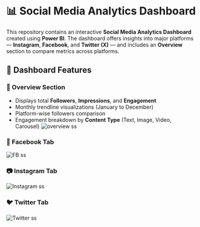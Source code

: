 # 📊 Social Media Analytics Dashboard

This repository contains an interactive **Social Media Analytics Dashboard** created using **Power BI**. The dashboard offers insights into major platforms — **Instagram**, **Facebook**, and **Twitter (X)** — and includes an **Overview** section to compare metrics across platforms.

## 🧩 Dashboard Features

### 📌 Overview Section
- Displays total **Followers**, **Impressions**, and **Engagement**
- Monthly trendline visualizations (January to December)
- Platform-wise followers comparison
- Engagement breakdown by **Content Type** (Text, Image, Video, Carousel)
  ![overview ss](https://github.com/user-attachments/assets/b70600d4-f194-496d-a055-2b9a156314c2)


### 📘 Facebook Tab
![FB ss](https://github.com/user-attachments/assets/65cb507e-114a-4881-8c8f-f97bef6c9dff)


### 📷 Instagram Tab
![Instagram ss](https://github.com/user-attachments/assets/3d08389b-4924-40ee-81e7-569f16448982)


### 🐦 Twitter Tab
![Twitter ss](https://github.com/user-attachments/assets/283c090a-6012-44a9-bdf2-ec17cf2c402f)



